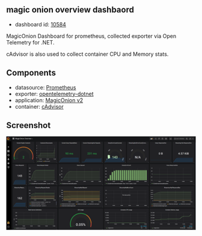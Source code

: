 ## magic onion overview dashbaord

* dashboard id: [10584](https://grafana.com/grafana/dashboards/10584)

MagicOnion Dashboard for prometheus, collected exporter via Open Telemetry for .NET.

cAdvisor is also used to collect container CPU and Memory stats.

## Components

* datasource: [Prometheus](https://prometheus.io/)
* exporter: [opentelemetry-dotnet](https://github.com/open-telemetry/opentelemetry-dotnet)
* application: [MagicOnion v2](https://github.com/Cysharp/MagicOnion)
* container: [cAdvisor](https://github.com/google/cadvisor)

## Screenshot

![](images/magiconion-exporter-prometheus-overview-rev31.png)